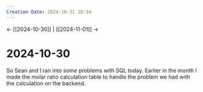 ```yaml
---
Creation Date: 2024-10-31 10:34
---
```


<- [[2024-10-30]] | [[2024-11-01]]  ->

# 2024-10-30
So Sean and I ran into some problems with SQL today. Earlier in the month I made the molar ratio calculation table to handle the problem we had with the calculation on the backend.